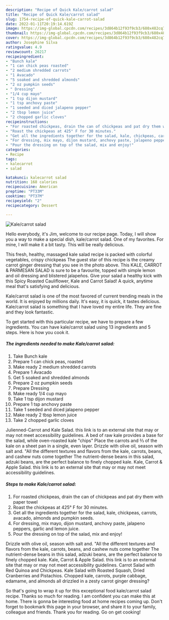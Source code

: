 ```yaml
---
description: "Recipe of Quick Kale/carrot salad"
title: "Recipe of Quick Kale/carrot salad"
slug: 1754-recipe-of-quick-kale-carrot-salad
date: 2022-01-11T20:19:14.619Z
image: https://img-global.cpcdn.com/recipes/3d864b12f93f9cb3/680x482cq70/kalecarrot-salad-recipe-main-photo.jpg
thumbnail: https://img-global.cpcdn.com/recipes/3d864b12f93f9cb3/680x482cq70/kalecarrot-salad-recipe-main-photo.jpg
cover: https://img-global.cpcdn.com/recipes/3d864b12f93f9cb3/680x482cq70/kalecarrot-salad-recipe-main-photo.jpg
author: Josephine Silva
ratingvalue: 4.9
reviewcount: 26217
recipeingredient:
- "Bunch kale"
- "1 can chick peas roasted"
- "2 medium shredded carrots"
- "1 Avacado"
- "5 soaked and shredded almonds"
- "2 oz pumpkin seeds"
- " Dressing"
- "1/4 cup mayo"
- "1 tsp dijon mustard"
- "1 tsp anchovy paste"
- "1 seeded and diced jalapeno pepper"
- "2 tbsp lemon juice"
- "2 chopped garlic cloves"
recipeinstructions:
- "For roasted chickpeas, drain the can of chickpeas and pat dry them with paper towel"
- "Roast the chickpeas at 425° F for 30 minutes."
- "Get all the ingredients together for the salad, kale, chickpeas, carrots, avacado, almonds and pumpkin seeds."
- "For dressing, mix mayo, dijon mustard, anchovy paste, jalapeno peppers, garlic and lemon juice."
- "Pour the dressing on top of the salad, mix and enjoy!"
categories:
- Recipe
tags:
- kalecarrot
- salad

katakunci: kalecarrot salad 
nutrition: 168 calories
recipecuisine: American
preptime: "PT33M"
cooktime: "PT37M"
recipeyield: "2"
recipecategory: Dessert

---
```



![Kale/carrot salad](https://img-global.cpcdn.com/recipes/3d864b12f93f9cb3/680x482cq70/kalecarrot-salad-recipe-main-photo.jpg)

Hello everybody, it's Jim, welcome to our recipe page. Today, I will show you a way to make a special dish, kale/carrot salad. One of my favorites. For mine, I will make it a bit tasty. This will be really delicious.

This fresh, healthy, massaged kale salad recipe is packed with colorful vegetables, crispy chickpeas The guest star of this recipe is the creamy carrot ginger dressing that you see in the photo above. This KALE, CARROT &amp; PARMESAN SALAD is sure to be a favourite, topped with simple lemon and oil dressing and blistered jalapeños. Give your salad a healthy kick with this Spicy Roasted Cauliflower, Kale and Carrot Salad! A quick, anytime meal that&#39;s satisfying and delicious.

Kale/carrot salad is one of the most favored of current trending meals in the world. It is enjoyed by millions daily. It's easy, it is quick, it tastes delicious. Kale/carrot salad is something that I have loved my entire life. They are fine and they look fantastic.


To get started with this particular recipe, we have to prepare a few ingredients. You can have kale/carrot salad using 13 ingredients and 5 steps. Here is how you cook it.

<!--inarticleads1-->

##### The ingredients needed to make Kale/carrot salad:

1. Take Bunch kale
1. Prepare 1 can chick peas, roasted
1. Make ready 2 medium shredded carrots
1. Prepare 1 Avacado
1. Get 5 soaked and shredded almonds
1. Prepare 2 oz pumpkin seeds
1. Prepare  Dressing
1. Make ready 1/4 cup mayo
1. Take 1 tsp dijon mustard
1. Prepare 1 tsp anchovy paste
1. Take 1 seeded and diced jalapeno pepper
1. Make ready 2 tbsp lemon juice
1. Take 2 chopped garlic cloves


Julienned-Carrot and Kale Salad. this link is to an external site that may or may not meet accessibility guidelines. A bed of raw kale provides a base for the salad, while oven-roasted kale "chips" Place the carrots and ⅔ of the kale on a sheet pan in a single, even layer. Drizzle with olive oil, season with salt and. "All the different textures and flavors from the kale, carrots, beans, and cashew nuts come together The nutrient-dense beans in this salad, adzuki beans, are the perfect balance to finely chopped kale. Kale, Carrot &amp; Apple Salad. this link is to an external site that may or may not meet accessibility guidelines. 

<!--inarticleads2-->

##### Steps to make Kale/carrot salad:

1. For roasted chickpeas, drain the can of chickpeas and pat dry them with paper towel
1. Roast the chickpeas at 425° F for 30 minutes.
1. Get all the ingredients together for the salad, kale, chickpeas, carrots, avacado, almonds and pumpkin seeds.
1. For dressing, mix mayo, dijon mustard, anchovy paste, jalapeno peppers, garlic and lemon juice.
1. Pour the dressing on top of the salad, mix and enjoy!


Drizzle with olive oil, season with salt and. "All the different textures and flavors from the kale, carrots, beans, and cashew nuts come together The nutrient-dense beans in this salad, adzuki beans, are the perfect balance to finely chopped kale. Kale, Carrot &amp; Apple Salad. this link is to an external site that may or may not meet accessibility guidelines. Carrot Salad with Red Quinoa and Chickpeas. Kale Salad with Roasted Squash, Dried Cranberries and Pistachios. Chopped kale, carrots, purple cabbage, edamame, and almonds all drizzled in a zesty carrot ginger dressing? 

So that's going to wrap it up for this exceptional food kale/carrot salad recipe. Thanks so much for reading. I am confident you can make this at home. There is gonna be interesting food at home recipes coming up. Don't forget to bookmark this page in your browser, and share it to your family, colleague and friends. Thank you for reading. Go on get cooking!

